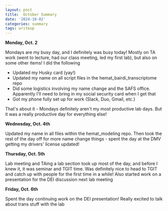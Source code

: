 ```yaml
---
layout: post
title:  October Summary
date: '2024-10-02'
categories: summary
tags: writeup
---
```


**Monday, Oct. 2**

Mondays are my busy day, and I definitely was busy today! Mostly on TA work (went to lecture, had our class meeting, led my first lab), but also on some other items! I did the following

- Updated my Husky card (yay!)
- Updated my name on all script files in the hemat_bairdi_transcriptome repo
- Did some logistics involving my name change and the SAFS office. Apparently I'll need to bring in my social security card when I get that
- Got my phone fully set up for work (Slack, Duo, Gmail, etc.)

That's about it - Mondays definitely aren't my most productive lab days. But it was a really productive day for everything else!

**Wednesday, Oct. 4th**

Updated my name in all files within the hemat_modeling repo. Then took the rest of the day off for more name change things - spent the day at the DMV getting my drivers' license updated!

**Thursday, Oct. 5th**

Lab meeting and TAing a lab section took up most of the day, and before I knew it, it was seminar and TGIT time. Was definitely nice to head to TGIT and catch up with people for the first time in a while! Also started work on a presentation for the DEI discussion next lab meeting

**Friday, Oct. 6th**

Spent the day continuing work on the DEI presentation! Really excited to talk about trans stuff with the lab